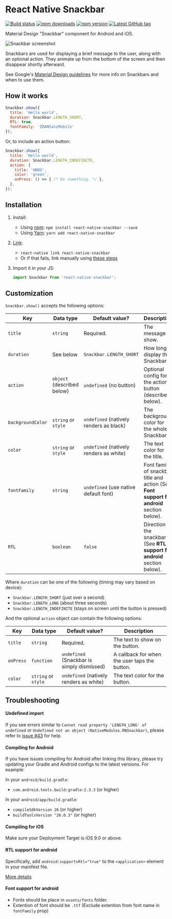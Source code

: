 # React Native Snackbar

[![Build status](https://travis-ci.org/cooperka/react-native-snackbar.svg?branch=master)](https://travis-ci.org/cooperka/react-native-snackbar)
[![npm downloads](https://img.shields.io/npm/dm/react-native-snackbar.svg)](https://www.npmjs.com/package/react-native-snackbar)
[![npm version](https://img.shields.io/npm/v/react-native-snackbar.svg)](https://www.npmjs.com/package/react-native-snackbar)
[![Latest GitHub tag](https://img.shields.io/github/tag/cooperka/react-native-snackbar.svg)](https://github.com/cooperka/react-native-snackbar)

Material Design "Snackbar" component for Android and iOS.

![Snackbar screenshot](example/screenshots/snackbar.png)

Snackbars are used for displaying a brief message to the user, along with an optional action.
They animate up from the bottom of the screen and then disappear shortly afterward.

See Google's [Material Design guidelines](https://material.io/guidelines/components/snackbars-toasts.html) for more info on Snackbars
and when to use them.

## How it works

```js
Snackbar.show({
  title: 'Hello world',
  duration: Snackbar.LENGTH_SHORT,
  RTL: true,
  fontFamily: 'IRANSansMobile'
});
```

Or, to include an action button:

```js
Snackbar.show({
  title: 'Hello world',
  duration: Snackbar.LENGTH_INDEFINITE,
  action: {
    title: 'UNDO',
    color: 'green',
    onPress: () => { /* Do something. */ },
  },
});
```

## Installation

1. Install:
    - Using [npm](https://www.npmjs.com/#getting-started): `npm install react-native-snackbar --save`
    - Using [Yarn](https://yarnpkg.com/): `yarn add react-native-snackbar`

2. [Link](https://facebook.github.io/react-native/docs/linking-libraries-ios.html):
    - `react-native link react-native-snackbar`
    - Or if that fails, link manually using [these steps](https://github.com/cooperka/react-native-snackbar/wiki/Manual-Installation)

3. Import it in your JS:

    ```js
    import Snackbar from 'react-native-snackbar';
    ```

## Customization

`Snackbar.show()` accepts the following options:

| Key | Data type | Default value? | Description |
|-----|-----------|----------------|-------------|
| `title` | `string` | Required. | The message to show. |
| `duration` | See below | `Snackbar.LENGTH_SHORT` | How long to display the Snackbar. |
| `action` | `object` (described below) | `undefined` (no button) | Optional config for the action button (described below). |
| `backgroundColor` | `string` or `style` | `undefined` (natively renders as black) | The background color for the whole Snackbar. |
| `color` | `string` or `style` | `undefined` (natively renders as white) | The text color for the title. |
| `fontFamily` | `string` | `undefined` (use native default font) | Font family of snackbar title and action (See **Font support for android** section below). |
| `RTL` | `boolean` | `false` | Direction of the snackbar (See **RTL support for android** section below). |

Where `duration` can be one of the following (timing may vary based on device):

- `Snackbar.LENGTH_SHORT` (just over a second)
- `Snackbar.LENGTH_LONG` (about three seconds)
- `Snackbar.LENGTH_INDEFINITE` (stays on screen until the button is pressed)

And the optional `action` object can contain the following options:

| Key | Data type | Default value? | Description |
|-----|-----------|----------------|-------------|
| `title` | `string` | Required. | The text to show on the button. |
| `onPress` | `function` | `undefined` (Snackbar is simply dismissed) | A callback for when the user taps the button. |
| `color` | `string` or `style` | `undefined` (natively renders as white) | The text color for the button. |

## Troubleshooting

#### Undefined import

If you see errors similar to `Cannot read property 'LENGTH_LONG' of undefined` or `Undefined not an object (NativeModules.RNSnackbar)`, please refer to [issue #43](https://github.com/cooperka/react-native-snackbar/issues/43) for help.

#### Compiling for Android

If you have issues compiling for Android after linking this library,
please try updating your Gradle and Android configs to the latest versions. For example:

In your `android/build.gradle`:

- `com.android.tools.build:gradle:2.3.3` (or higher)

In your `android/app/build.gradle`:

- `compileSdkVersion 26` (or higher)
- `buildToolsVersion "26.0.3"` (or higher)

#### Compiling for iOS

Make sure your Deployment Target is iOS 9.0 or above.

#### RTL support for android
Specifically, add `android:supportsRtl="true"` to the `<application>` element in your manifest file.

[More details](https://android-developers.googleblog.com/2013/03/native-rtl-support-in-android-42.html)

#### Font support for android
 * Fonts should be place in `assets/fonts` folder.
 * Extention of font should be `.ttf` (Exclude extention from font name in `fontFamily` prop)
  
